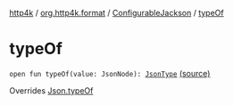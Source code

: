 [http4k](../../index.md) / [org.http4k.format](../index.md) / [ConfigurableJackson](index.md) / [typeOf](./type-of.md)

# typeOf

`open fun typeOf(value: JsonNode): `[`JsonType`](../-json-type/index.md) [(source)](https://github.com/http4k/http4k/blob/master/http4k-format-jackson/src/main/kotlin/org/http4k/format/Jackson.kt#L41)

Overrides [Json.typeOf](../-json/type-of.md)

